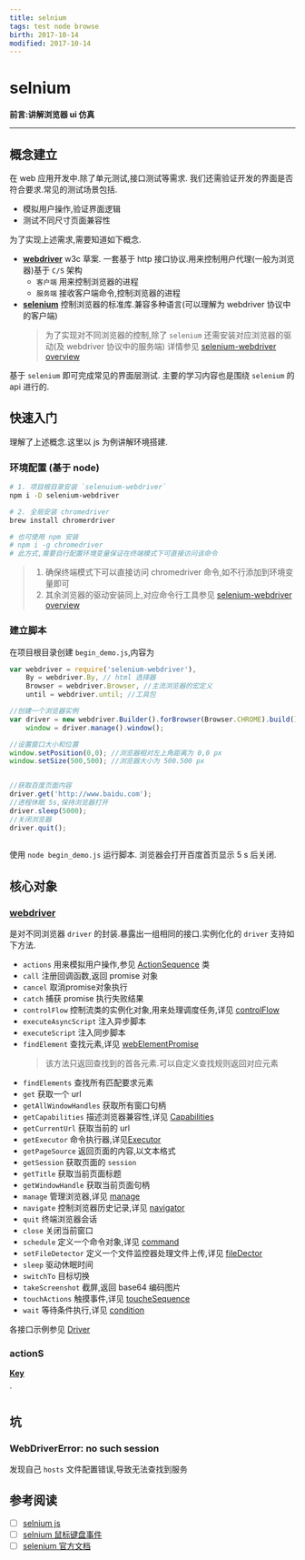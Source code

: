 ```yaml
---
title: selnium    
tags: test node browse      
birth: 2017-10-14      
modified: 2017-10-14      
---
```


selnium
===
**前言:讲解浏览器 ui 仿真**

---

## 概念建立
在 web 应用开发中.除了单元测试,接口测试等需求.
我们还需验证开发的界面是否符合要求.常见的测试场景包括.
* 模拟用户操作,验证界面逻辑
* 测试不同尺寸页面兼容性

为了实现上述需求,需要知道如下概念.

* **[webdriver](https://www.w3.org/TR/webdriver/)** w3c 草案.
一套基于 http 接口协议.用来控制用户代理(一般为浏览器)基于 `C/S` 架构
    * `客户端` 用来控制浏览器的进程
    * `服务端` 接收客户端命令,控制浏览器的进程
* **[selenium](http://seleniumhq.github.io/selenium/docs/api/javascript/index.html)** 控制浏览器的标准库.兼容多种语言(可以理解为 webdriver 协议中的客户端)
    > 为了实现对不同浏览器的控制,除了 `selenium` 还需安装对应浏览器的驱动(及 webdriver 协议中的服务端)
    详情参见 [selenium-webdriver overview](http://seleniumhq.github.io/selenium/docs/api/javascript/index.html)    


基于 `selenium` 即可完成常见的界面层测试.
主要的学习内容也是围绕 `selenium` 的 api 进行的.


## 快速入门
理解了上述概念.这里以 js 为例讲解环境搭建.

### 环境配置 (基于 node)
```bash
# 1. 项目根目录安装 `selenuium-webdriver`
npm i -D selenium-webdriver

# 2. 全局安装 chromedriver
brew install chromerdriver

# 也可使用 npm 安装
# npm i -g chromedriver
# 此方式,需要自行配置环境变量保证在终端模式下可直接访问该命令
```

> 1. 确保终端模式下可以直接访问 chromedriver 命令,如不行添加到环境变量即可
> 2. 其余浏览器的驱动安装同上,对应命令行工具参见 [selenium-webdriver overview](http://seleniumhq.github.io/selenium/docs/api/javascript/index.html)

### 建立脚本
在项目根目录创建 `begin_demo.js`,内容为

```js
var webdriver = require('selenium-webdriver'),
    By = webdriver.By, // html 选择器
    Browser = webdriver.Browser, //主流浏览器的宏定义
    until = webdriver.until; //工具包

//创建一个浏览器实例
var driver = new webdriver.Builder().forBrowser(Browser.CHROME).build(),
    window = driver.manage().window();

//设置窗口大小和位置
window.setPosition(0,0); //浏览器相对左上角距离为 0,0 px
window.setSize(500,500); //浏览器大小为 500.500 px


//获取百度页面内容
driver.get('http://www.baidu.com');
//进程休眠 5s,保持浏览器打开
driver.sleep(5000);
//关闭浏览器
driver.quit();
 
```

使用 `node begin_demo.js` 运行脚本.
浏览器会打开百度首页显示 5 s 后关闭.

## 核心对象
### [webdriver](http://seleniumhq.github.io/selenium/docs/api/javascript/module/selenium-webdriver/index_exports_ThenableWebDriver.html)
是对不同浏览器 `driver` 的封装.暴露出一组相同的接口.实例化化的
`driver` 支持如下方法.

* `actions` 用来模拟用户操作,参见 [ActionSequence](http://seleniumhq.github.io/selenium/docs/api/javascript/module/selenium-webdriver/lib/actions_exports_ActionSequence.html) 类
* `call` 注册回调函数,返回 promise 对象
* `cancel` 取消promise对象执行
* `catch` 捕获 promise 执行失败结果
* `controlFlow` 控制流类的实例化对象,用来处理调度任务,详见 [controlFlow](http://seleniumhq.github.io/selenium/docs/api/javascript/module/selenium-webdriver/lib/promise_exports_ControlFlow.html)
* `executeAsyncScript` 注入异步脚本
* `executeScript` 注入同步脚本
* `findElement` 查找元素,详见 [webElementPromise](http://seleniumhq.github.io/selenium/docs/api/javascript/module/selenium-webdriver/lib/webdriver_exports_WebElementPromise.html)
    > 该方法只返回查找到的首各元素.可以自定义查找规则返回对应元素
* `findElements` 查找所有匹配要求元素
* `get` 获取一个 url
* `getAllWindowHandles` 获取所有窗口句柄
* `getCapabilities` 描述浏览器兼容性,详见 [Capabilities](http://seleniumhq.github.io/selenium/docs/api/javascript/module/selenium-webdriver/lib/capabilities_exports_Capabilities.html)
* `getCurrentUrl` 获取当前的 url
* `getExecutor` 命令执行器,详见[Executor](http://seleniumhq.github.io/selenium/docs/api/javascript/module/selenium-webdriver/lib/http_exports_Executor.html)
* `getPageSource` 返回页面的内容,以文本格式
* `getSession` 获取页面的 `session`
* `getTitle` 获取当前页面标题
* `getWindowHandle` 获取当前页面句柄
* `manage` 管理浏览器,详见 [manage](http://seleniumhq.github.io/selenium/docs/api/javascript/module/selenium-webdriver/lib/webdriver_exports_Options.html)
* `navigate` 控制浏览器历史记录,详见 [navigator](http://seleniumhq.github.io/selenium/docs/api/javascript/module/selenium-webdriver/lib/webdriver_exports_Navigation.html)
* `quit` 终端浏览器会话
* `close` 关闭当前窗口
* `schedule` 定义一个命令对象,详见 [command](http://seleniumhq.github.io/selenium/docs/api/javascript/module/selenium-webdriver/lib/command_exports_Command.html)
* `setFileDetector` 定义一个文件监控器处理文件上传,详见 [fileDector](http://seleniumhq.github.io/selenium/docs/api/javascript/module/selenium-webdriver/lib/input_exports_FileDetector.html)
* `sleep` 驱动休眠时间
* `switchTo` 目标切换
* `takeScreenshot` 截屏,返回 base64 编码图片
* `touchActions` 触摸事件,详见 [toucheSequence](http://seleniumhq.github.io/selenium/docs/api/javascript/module/selenium-webdriver/lib/actions_exports_TouchSequence.html)
* `wait` 等待条件执行,详见 [condition](http://seleniumhq.github.io/selenium/docs/api/javascript/module/selenium-webdriver/lib/webdriver_exports_Condition.html)

各接口示例参见 [Driver](http://seleniumhq.github.io/selenium/docs/api/javascript/module/selenium-webdriver/ie_exports_Driver.html#wait)


















### actionS

[**Key**](http://seleniumhq.github.io/selenium/docs/api/javascript/module/selenium-webdriver/index_exports_Key.html)



 
`


## 坑
### WebDriverError: no such session
发现自己 `hosts` 文件配置错误,导致无法查找到服务



## 参考阅读
* [ ] [selnium js](http://www.testclass.net/selenium_javascript/init/)
* [ ] [selnium 鼠标键盘事件](https://www.ibm.com/developerworks/cn/java/j-lo-keyboard/)
* [ ] [selenium 官方文档](http://seleniumhq.github.io/selenium/docs/api/javascript/index.html)
